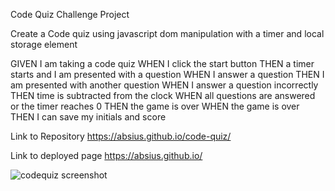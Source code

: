 Code Quiz Challenge Project

Create a Code quiz using javascript dom manipulation with a timer and local storage element

GIVEN I am taking a code quiz
WHEN I click the start button
THEN a timer starts and I am presented with a question
WHEN I answer a question
THEN I am presented with another question
WHEN I answer a question incorrectly
THEN time is subtracted from the clock
WHEN all questions are answered or the timer reaches 0
THEN the game is over
WHEN the game is over
THEN I can save my initials and score

Link to Repository https://absius.github.io/code-quiz/

Link to deployed page https://absius.github.io/

![codequiz screenshot](https://user-images.githubusercontent.com/50057893/125217772-170b2200-e287-11eb-92f8-4005fddb88a0.png)
